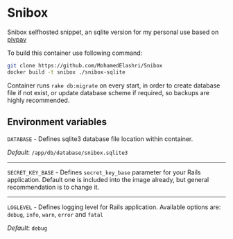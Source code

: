# Snibox
Snibox selfhosted snippet, an sqlite version for my personal use based on [pivpav](https://gitlab.com/pivpav/snibox-sqlite)


To build this container use following command:

```bash
git clone https://github.com/MohamedElashri/Snibox
docker build -t snibox ./snibox-sqlite
```

Container runs `rake db:migrate` on every start, in order to create database file if not exist, or update database scheme if required, so backups are highly recommended.

## Environment variables

`DATABASE` - Defines sqlite3 database file location within container.

_Default_: `/app/db/database/snibox.sqlite3`

---

`SECRET_KEY_BASE` - Defines `secret_key_base` parameter for your Rails application. Default one is included into the image already, but general recommendation is to change it.

---

`LOGLEVEL` - Defines logging level for Rails application. Available options are: `debug`, `info`, `warn`, `error` and `fatal`

_Default_: `debug`
